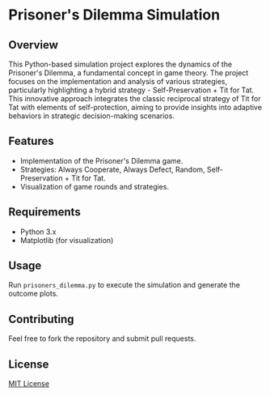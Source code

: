 # Prisoner's Dilemma Simulation

## Overview
This Python-based simulation project explores the dynamics of the Prisoner's Dilemma, a fundamental concept in game theory. The project focuses on the implementation and analysis of various strategies, particularly highlighting a hybrid strategy - Self-Preservation + Tit for Tat. This innovative approach integrates the classic reciprocal strategy of Tit for Tat with elements of self-protection, aiming to provide insights into adaptive behaviors in strategic decision-making scenarios.

## Features
- Implementation of the Prisoner's Dilemma game.
- Strategies: Always Cooperate, Always Defect, Random, Self-Preservation + Tit for Tat.
- Visualization of game rounds and strategies.

## Requirements
- Python 3.x
- Matplotlib (for visualization)

## Usage
Run `prisoners_dilemma.py` to execute the simulation and generate the outcome plots.

## Contributing
Feel free to fork the repository and submit pull requests.

## License
[MIT License](LICENSE.txt)
